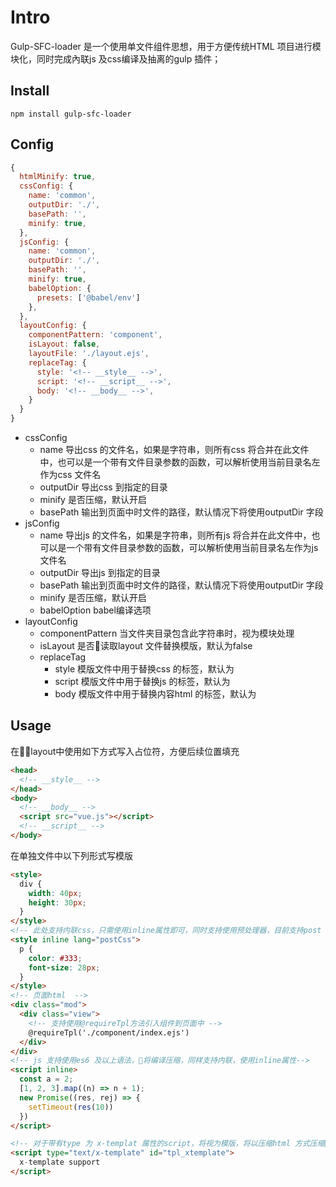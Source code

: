 # Intro
Gulp-SFC-loader 是一个使用单文件组件思想，用于方便传统HTML 项目进行模块化，同时完成內联js 及css编译及抽离的gulp 插件；

## Install
```
npm install gulp-sfc-loader
```

## Config
```javascript
{
  htmlMinify: true,
  cssConfig: {
    name: 'common',
    outputDir: './',
    basePath: '',
    minify: true,
  },
  jsConfig: {
    name: 'common',
    outputDir: './',
    basePath: '',
    minify: true,
    babelOption: {
      presets: ['@babel/env']
    },
  },
  layoutConfig: {
    componentPattern: 'component',
    isLayout: false,
    layoutFile: './layout.ejs',
    replaceTag: {
      style: '<!-- __style__ -->',
      script: '<!-- __script__ -->',
      body: '<!-- __body__ -->',
    }
  }
}
```
- cssConfig 
  - name 导出css 的文件名，如果是字符串，则所有css 将合并在此文件中，也可以是一个带有文件目录参数的函数，可以解析使用当前目录名左作为css 文件名
  - outputDir 导出css 到指定的目录
  - minify 是否压缩，默认开启
  - basePath 输出到页面中时文件的路径，默认情况下将使用outputDir 字段
- jsConfig 
  - name 导出js 的文件名，如果是字符串，则所有js 将合并在此文件中，也可以是一个带有文件目录参数的函数，可以解析使用当前目录名左作为js 文件名
  - outputDir 导出js 到指定的目录
  - basePath 输出到页面中时文件的路径，默认情况下将使用outputDir 字段
  - minify 是否压缩，默认开启
  - babelOption babel编译选项
- layoutConfig
  - componentPattern 当文件夹目录包含此字符串时，视为模块处理
  - isLayout 是否读取layout 文件替换模版，默认为false
  - replaceTag
    - style 模版文件中用于替换css 的标签，默认为<!-- __style__ -->
    - script 模版文件中用于替换js 的标签，默认为<!-- __script__ -->
    - body 模版文件中用于替换内容html 的标签，默认为<!-- __body__ -->


## Usage
在layout中使用如下方式写入占位符，方便后续位置填充
```html
<head>
  <!-- __style__ -->
</head>
<body>
  <!-- __body__ -->
  <script src="vue.js"></script>
  <!-- __script__ -->
</body>
```
在单独文件中以下列形式写模版
```html
<style>
  div {
    width: 40px;
    height: 30px;
  }
</style>
<!-- 此处支持内联css，只需使用inline属性即可，同时支持使用预处理器，目前支持post css，需在项目目录下配置.postcssrc 文件 -->
<style inline lang="postCss">
  p {
    color: #333;
    font-size: 28px;
  }
</style>
<!-- 页面html  -->
<div class="mod">
  <div class="view">
    <!-- 支持使用@requireTpl方法引入组件到页面中 -->
    @requireTpl('./component/index.ejs')
  </div>
</div>
<!-- js 支持使用es6 及以上语法，将编译压缩，同样支持内联，使用inline属性-->
<script inline>
  const a = 2;
  [1, 2, 3].map((n) => n + 1);
  new Promise((res, rej) => {
    setTimeout(res(10))
  })
</script>

<!-- 对于带有type 为 x-templat 属性的script，将视为模版，将以压缩html 方式压缩标签中的代码。并附带在模版中  -->
<script type="text/x-template" id="tpl_xtemplate">
  x-template support
</script>
```